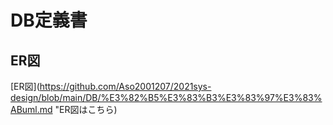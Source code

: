 # DB定義書

## ER図
[ER図](https://github.com/Aso2001207/2021sys-design/blob/main/DB/%E3%82%B5%E3%83%B3%E3%83%97%E3%83%ABuml.md "ER図はこちら)

